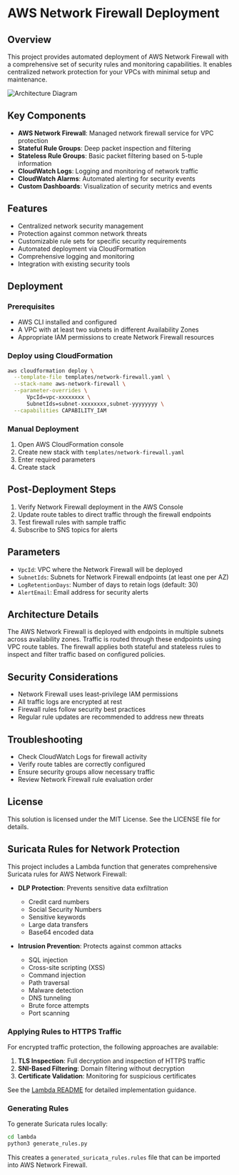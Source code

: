 # AWS Network Firewall Deployment

## Overview

This project provides automated deployment of AWS Network Firewall with a comprehensive set of security rules and monitoring capabilities. It enables centralized network protection for your VPCs with minimal setup and maintenance.

![Architecture Diagram](images/aws-netfw-architecture.png)

## Key Components

- **AWS Network Firewall**: Managed network firewall service for VPC protection
- **Stateful Rule Groups**: Deep packet inspection and filtering
- **Stateless Rule Groups**: Basic packet filtering based on 5-tuple information
- **CloudWatch Logs**: Logging and monitoring of network traffic
- **CloudWatch Alarms**: Automated alerting for security events
- **Custom Dashboards**: Visualization of security metrics and events

## Features

- Centralized network security management
- Protection against common network threats
- Customizable rule sets for specific security requirements
- Automated deployment via CloudFormation
- Comprehensive logging and monitoring
- Integration with existing security tools

## Deployment

### Prerequisites

- AWS CLI installed and configured
- A VPC with at least two subnets in different Availability Zones
- Appropriate IAM permissions to create Network Firewall resources

### Deploy using CloudFormation

```bash
aws cloudformation deploy \
  --template-file templates/network-firewall.yaml \
  --stack-name aws-network-firewall \
  --parameter-overrides \
      VpcId=vpc-xxxxxxxx \
      SubnetIds=subnet-xxxxxxxx,subnet-yyyyyyyy \
  --capabilities CAPABILITY_IAM
```

### Manual Deployment

1. Open AWS CloudFormation console
2. Create new stack with `templates/network-firewall.yaml`
3. Enter required parameters
4. Create stack

## Post-Deployment Steps

1. Verify Network Firewall deployment in the AWS Console
2. Update route tables to direct traffic through the firewall endpoints
3. Test firewall rules with sample traffic
4. Subscribe to SNS topics for alerts

## Parameters

- `VpcId`: VPC where the Network Firewall will be deployed
- `SubnetIds`: Subnets for Network Firewall endpoints (at least one per AZ)
- `LogRetentionDays`: Number of days to retain logs (default: 30)
- `AlertEmail`: Email address for security alerts

## Architecture Details

The AWS Network Firewall is deployed with endpoints in multiple subnets across availability zones. Traffic is routed through these endpoints using VPC route tables. The firewall applies both stateful and stateless rules to inspect and filter traffic based on configured policies.

## Security Considerations

- Network Firewall uses least-privilege IAM permissions
- All traffic logs are encrypted at rest
- Firewall rules follow security best practices
- Regular rule updates are recommended to address new threats

## Troubleshooting

- Check CloudWatch Logs for firewall activity
- Verify route tables are correctly configured
- Ensure security groups allow necessary traffic
- Review Network Firewall rule evaluation order

## License

This solution is licensed under the MIT License. See the LICENSE file for details.
## Suricata Rules for Network Protection

This project includes a Lambda function that generates comprehensive Suricata rules for AWS Network Firewall:

- **DLP Protection**: Prevents sensitive data exfiltration
  - Credit card numbers
  - Social Security Numbers
  - Sensitive keywords
  - Large data transfers
  - Base64 encoded data

- **Intrusion Prevention**: Protects against common attacks
  - SQL injection
  - Cross-site scripting (XSS)
  - Command injection
  - Path traversal
  - Malware detection
  - DNS tunneling
  - Brute force attempts
  - Port scanning

### Applying Rules to HTTPS Traffic

For encrypted traffic protection, the following approaches are available:

1. **TLS Inspection**: Full decryption and inspection of HTTPS traffic
2. **SNI-Based Filtering**: Domain filtering without decryption
3. **Certificate Validation**: Monitoring for suspicious certificates

See the [Lambda README](lambda/README.md) for detailed implementation guidance.

### Generating Rules

To generate Suricata rules locally:

```bash
cd lambda
python3 generate_rules.py
```

This creates a `generated_suricata_rules.rules` file that can be imported into AWS Network Firewall.
